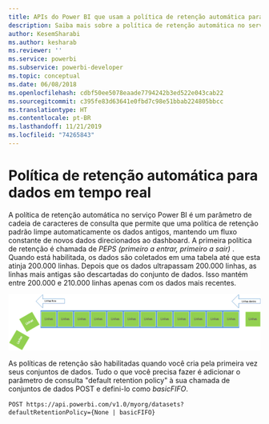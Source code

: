 ```yaml
---
title: APIs do Power BI que usam a política de retenção automática para dados em tempo real
description: Saiba mais sobre a política de retenção automática no serviço do Power BI
author: KesemSharabi
ms.author: kesharab
ms.reviewer: ''
ms.service: powerbi
ms.subservice: powerbi-developer
ms.topic: conceptual
ms.date: 06/08/2018
ms.openlocfilehash: cdbf50ee5078eaade7794242b3ed522e043cab22
ms.sourcegitcommit: c395fe83d63641e0fbd7c98e51bbab224805bbcc
ms.translationtype: HT
ms.contentlocale: pt-BR
ms.lasthandoff: 11/21/2019
ms.locfileid: "74265843"
---
```

# <a name="automatic-retention-policy-for-real-time-data"></a>Política de retenção automática para dados em tempo real

A política de retenção automática no serviço Power BI é um parâmetro de cadeia de caracteres de consulta que permite que uma política de retenção padrão limpe automaticamente os dados antigos, mantendo um fluxo constante de novos dados direcionados ao dashboard. A primeira política de retenção é chamada de *PEPS (primeiro a entrar, primeiro a sair)* . Quando está habilitada, os dados são coletados em uma tabela até que esta atinja 200.000 linhas. Depois que os dados ultrapassam 200.000 linhas, as linhas mais antigas são descartadas do conjunto de dados. Isso mantém entre 200.000 e 210.000 linhas apenas com os dados mais recentes.  
  
<center>

![política de retenção](media/api-Automatic-retention-policy-for-real-time-data/retention-policy.png) 

</center>

As políticas de retenção são habilitadas quando você cria pela primeira vez seus conjuntos de dados. Tudo o que você precisa fazer é adicionar o parâmetro de consulta "default retention policy" à sua chamada de conjuntos de dados POST e defini-lo como *basicFIFO*.  
  
    POST https://api.powerbi.com/v1.0/myorg/datasets?defaultRetentionPolicy={None | basicFIFO}